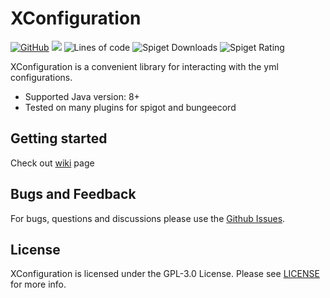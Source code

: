 # XConfiguration

[![GitHub](https://img.shields.io/github/license/xezard/XConfiguration)](https://github.com/Xezard/XConfiguration/blob/master/LICENSE) 
[![](https://jitpack.io/v/Xezard/XConfiguration.svg)](https://jitpack.io/#Xezard/XConfiguration) 
![Lines of code](https://img.shields.io/tokei/lines/github/Xezard/XConfiguration?label=lines%20of%20code) 
![Spiget Downloads](https://img.shields.io/spiget/downloads/70581)
![Spiget Rating](https://img.shields.io/spiget/rating/70581)

XConfiguration is a convenient library for interacting with the yml configurations.

* Supported Java version: 8+
* Tested on many plugins for spigot and bungeecord

## Getting started

Check out [wiki](https://github.com/Xezard/XConfiguration/wiki) page  

## Bugs and Feedback

For bugs, questions and discussions please use the [Github Issues](https://github.com/Xezard/XConfiguration/issues).

## License
XConfiguration is licensed under the GPL-3.0 License. Please see [LICENSE](https://github.com/Xezard/XConfiguration/blob/master/LICENSE "LICENSE") for more info.
